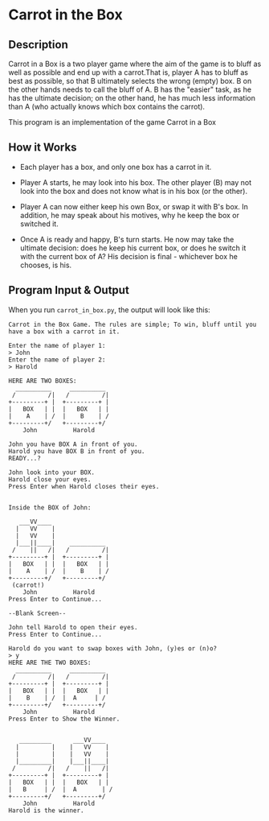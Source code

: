 # Carrot in the Box

## Description

Carrot in a Box is a two player game where the aim of the game is to bluff as well as possible and end up with a carrot.That is, player A has to bluff as best as possible, so that B ultimately selects the wrong (empty) box. B on the other hands needs to call the bluff of A. B has the "easier" task, as he has the ultimate decision; on the other hand, he has much less information than A (who actually knows which box contains the carrot).

This program is an implementation of the game Carrot in a Box

## How it Works

- Each player has a box, and only one box has a carrot in it. 

- Player A starts, he may look into his box. The other player (B) may not look into the box and does not know what is in his box (or the other).

- Player A can now either keep his own Box, or swap it with B's box. In addition, he may speak about his motives, why he keep the box or switched it.

- Once A is ready and happy, B's turn starts. He now may take the ultimate decision: does he keep his current box, or does he switch it with the current box of A? His decision is final - whichever box he chooses, is his.

## Program Input & Output

When you run `carrot_in_box.py`, the output will look like this:

```
Carrot in the Box Game. The rules are simple; To win, bluff until you have a box with a carrot in it.
    
Enter the name of player 1:
> John
Enter the name of player 2:
> Harold

HERE ARE TWO BOXES:
  __________     __________
 /         /|   /         /|
+---------+ |  +---------+ |
|   BOX   | |  |   BOX   | |
|    A    | /  |    B    | /
+---------+/   +---------+/
    John          Harold  

John you have BOX A in front of you.
Harold you have BOX B in front of you.
READY...?

John look into your BOX.
Harold close your eyes.
Press Enter when Harold closes their eyes.


Inside the BOX of John:

   ___VV____
  |   VV    |
  |   VV    |
  |___||____|    __________
 /    ||   /|   /         /|
+---------+ |  +---------+ |
|   BOX   | |  |   BOX   | |
|    A    | /  |    B    | /
+---------+/   +---------+/
 (carrot!)
    John          Harold  
Press Enter to Continue...

--Blank Screen--

John tell Harold to open their eyes.
Press Enter to Continue...

Harold do you want to swap boxes with John, (y)es or (n)o?
> y
HERE ARE THE TWO BOXES:
  __________     __________
 /         /|   /         /|
+---------+ |  +---------+ |
|   BOX   | |  |   BOX   | |
|    B    | /  |  A     | /
+---------+/   +---------+/
    John          Harold  
Press Enter to Show the Winner.


   _________      ___VV____
  |         |    |   VV    |
  |         |    |   VV    |
  |_________|    |___||____|
 /         /|   /    ||   /|
+---------+ |  +---------+ |
|   BOX   | |  |   BOX   | |
|   B     | /  |  A       | /
+---------+/   +---------+/
    John          Harold  
Harold is the winner.
```